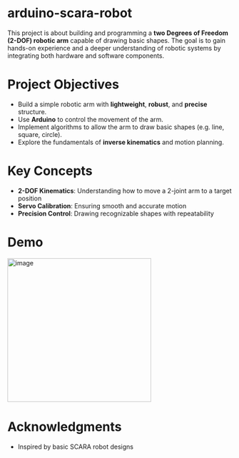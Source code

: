# arduino-scara-robot
This project is about building and programming a **two Degrees of Freedom (2-DOF) robotic arm** capable of drawing basic shapes. The goal is to gain hands-on experience and a deeper understanding of robotic systems by integrating both hardware and software components.
# Project Objectives

- Build a simple robotic arm with **lightweight**, **robust**, and **precise** structure.
- Use **Arduino** to control the movement of the arm.
- Implement algorithms to allow the arm to draw basic shapes (e.g. line, square, circle).
- Explore the fundamentals of **inverse kinematics** and motion planning.

# Key Concepts

- **2-DOF Kinematics**: Understanding how to move a 2-joint arm to a target position
- **Servo Calibration**: Ensuring smooth and accurate motion
- **Precision Control**: Drawing recognizable shapes with repeatability
# Demo
<img width="322" alt="image" src="https://github.com/user-attachments/assets/fbfeb00c-7b36-4804-a4a9-3419830ae62a" />

# Acknowledgments

- Inspired by basic SCARA robot designs

